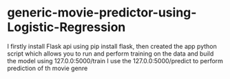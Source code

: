 # generic-movie-predictor-using-Logistic-Regression
I firstly install Flask api using pip install flask, then created the app python script which allows you to run and perform training on the data
and build the model using 127.0.0:5000/train
I use the 127.0.0:5000/predict to perform prediction of th movie genre
